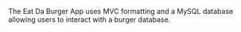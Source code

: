 The Eat Da Burger App uses MVC formatting and a MySQL database allowing users to interact with a burger database.
